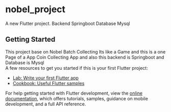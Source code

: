 # nobel_project

A new Flutter project.
Backend Springboot
Database Mysql

## Getting Started

This project base on Nobel Batch Collecting Its like a Game and this is a one Page of a App Coin Collecting App and also this backend is Springboot and Database is Mysql  
A few resources to get you started if this is your first Flutter project:

- [Lab: Write your first Flutter app](https://docs.flutter.dev/get-started/codelab)
- [Cookbook: Useful Flutter samples](https://docs.flutter.dev/cookbook)

For help getting started with Flutter development, view the
[online documentation](https://docs.flutter.dev/), which offers tutorials,
samples, guidance on mobile development, and a full API reference.
